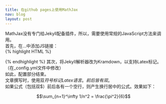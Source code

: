 ```yaml
---
title: 在github pages上使用MathJax
nav: blog
layout: post
---
```

MathJax没有专门给Jekyll配备插件，所以，需要使用常规的JavaScript方法来调用。  
首先，在<head>...</head>中添加JS链接：  
{% highlight HTML %}
<script type="text/javascript"  
   src="http://cdn.mathjax.org/mathjax/latest/MathJax.js?config=TeX-AMS-MML_HTMLorMML"></script>  
{% endhighlight %}
其次，将Jekyll解析器改为Kramdown，以支持Latex标记。（在_config.yml文件中修改）  
如此，配置部分结束。  
文章撰写时，使用双$符号标记Latex语言。前后皆有双$。  
如果公式（包括双$）前后各有一个空行，则产生换行居中的公式。效果如下：  
  
$$\sum_{n=1}^\infty 1/n^2 = \frac{\pi^2}{6}$$  
  